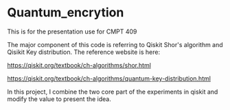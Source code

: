 # Quantum_encrytion

This is for the presentation use for CMPT 409

The major component of this code is referring to Qiskit Shor's algorithm and Qisikit Key distribution. The reference website is here:

https://qiskit.org/textbook/ch-algorithms/shor.html

https://qiskit.org/textbook/ch-algorithms/quantum-key-distribution.html

In this project, I combine the two core part of the experiments in qiskit and modify the value to present the idea.
